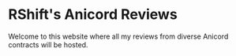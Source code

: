 # RShift's Anicord Reviews

Welcome to this website where all my reviews from diverse Anicord contracts will be hosted. 
